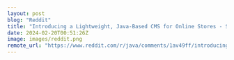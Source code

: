 ```yaml
---
layout: post
blog: "Reddit"
title: "Introducing a Lightweight, Java-Based CMS for Online Stores - Seeking Feedback!"
date: 2024-02-20T00:51:26Z
image: images/reddit.png
remote_url: "https://www.reddit.com/r/java/comments/1av49ff/introducing_a_lightweight_javabased_cms_for/"
---
```

